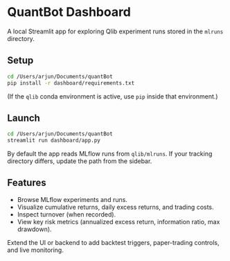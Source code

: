 # QuantBot Dashboard

A local Streamlit app for exploring Qlib experiment runs stored in the `mlruns` directory.

## Setup

```bash
cd /Users/arjun/Documents/quantBot
pip install -r dashboard/requirements.txt
```

(If the `qlib` conda environment is active, use `pip` inside that environment.)

## Launch

```bash
cd /Users/arjun/Documents/quantBot
streamlit run dashboard/app.py
```

By default the app reads MLflow runs from `qlib/mlruns`. If your tracking directory differs, update the path from the sidebar.

## Features

- Browse MLflow experiments and runs.
- Visualize cumulative returns, daily excess returns, and trading costs.
- Inspect turnover (when recorded).
- View key risk metrics (annualized excess return, information ratio, max drawdown).

Extend the UI or backend to add backtest triggers, paper-trading controls, and live monitoring.
